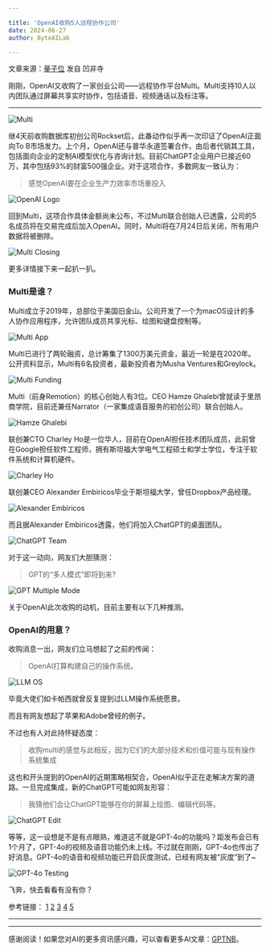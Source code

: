 ```yaml
---

title: 'OpenAI收购5人远程协作公司'
date: 2024-06-27
author: ByteAILab

---
```


文章来源：[量子位](https://mp.weixin.qq.com/s/N6qpzUq--w_rbQsqP9cW4g)
发自 凹非寺

刚刚，OpenAI又收购了一家创业公司——远程协作平台Multi。Multi支持10人以内团队通过屏幕共享实时协作，包括语音、视频通话以及标注等。

---


![Multi](http://www.jesonc.com/FiMSVWDWP7fsdl_ZVbprgiG6e18H)

继4天前收购数据库初创公司Rockset后，此番动作似乎再一次印证了OpenAI正面向To B市场发力。上个月，OpenAI还与普华永道签署合作，由后者代销其工具，包括面向企业的定制AI模型优化与咨询计划。目前ChatGPT企业用户已接近60万，其中包括93%的财富500强企业。对于这项合作，多数网友一致认为：

> 感觉OpenAI要在企业生产力效率市场重投入

![OpenAI Logo](http://www.jesonc.com/FstMT2b6To0Fmoym5WGcA15yv70N)

回到Multi，这项合作具体金额尚未公布，不过Multi联合创始人已透露，公司的5名成员将在交易完成后加入OpenAI。同时，Multi将在7月24日后关闭，所有用户数据将被删除。

![Multi Closing](http://www.jesonc.com/FmiC77yV3RHapdRu-rTa93fUGdbw)

更多详情接下来一起扒一扒。

### Multi是谁？

Multi成立于2019年，总部位于美国旧金山。公司开发了一个为macOS设计的多人协作应用程序，允许团队成员共享光标、绘图和键盘控制等。

![Multi App](http://www.jesonc.com/FiV7qCjIaXTr3Uqnxd8SQFqQY70V)

Multi已进行了两轮融资，总计筹集了1300万美元资金，最近一轮是在2020年。公开资料显示，Multi有6名投资者，最新投资者为Musha Ventures和Greylock。

![Multi Funding](http://www.jesonc.com/FnOJNIZtkmqueE5xz-twEPuNmAhE)

Multi（前身Remotion）的核心创始人有3位。CEO Hamze Ghalebi曾就读于里昂商学院，目前还兼任Narrator（一家集成语音服务的初创公司）联合创始人。

![Hamze Ghalebi](http://www.jesonc.com/Fo7cBCtQTn3XLOK70Y-0RM_WPvPb)

联创兼CTO Charley Ho是一位华人，目前在OpenAI担任技术团队成员，此前曾在Google担任软件工程师，拥有斯坦福大学电气工程硕士和学士学位，专注于软件系统和计算机硬件。

![Charley Ho](http://www.jesonc.com/FnEs3LrjCx3EO2qLcbCKXm07N4KX)

联创兼CEO Alexander Embiricos毕业于斯坦福大学，曾任Dropbox产品经理。

![Alexander Embiricos](http://www.jesonc.com/FhB1FzFWk_F4y7RCCU-TGOj2qn9G)

而且据Alexander Embiricos透露，他们将加入ChatGPT的桌面团队。

![ChatGPT Team](http://www.jesonc.com/FizybhjUY1esRvojiNpPBhDpRNef)

对于这一动向，网友们大胆猜测：

> GPT的“多人模式”即将到来?

![GPT Multiple Mode](http://www.jesonc.com/FlAB6bBwBCEbZasH9pG5OCCw27s5)

关于OpenAI此次收购的动机，目前主要有以下几种推测。

### OpenAI的用意？

收购消息一出，网友们立马想起了之前的传闻：

> OpenAI打算构建自己的操作系统。

![LLM OS](http://www.jesonc.com/FrGZn7eMrhOtM457lPKOCaK_CLvn)

毕竟大佬们如卡帕西就曾反复提到过LLM操作系统愿景。

而且有网友想起了苹果和Adobe曾经的例子。

不过也有人对此持怀疑态度：

> 收购multi的感觉与此相反，因为它们的大部分技术和价值可能与现有操作系统集成

这也和开头提到的OpenAI的近期策略相契合，OpenAI似乎正在走解决方案的道路。一旦完成集成，新的ChatGPT可能如网友形容：

> 我猜他们会让ChatGPT能够在你的屏幕上绘图、编辑代码等。

![ChatGPT Edit](http://www.jesonc.com/FvFHDuI3CRReSz-RPG184yh3RP7m)

等等，这一设想是不是有点眼熟，难道这不就是GPT-4o的功能吗？距发布会已有1个月了，GPT-4o的视频及语音功能仍未上线。不过就在刚刚，GPT-4o也传出了好消息。GPT-4o的语音和视频功能已开启灰度测试，已经有网友被“灰度”到了~

![GPT-4o Testing](http://www.jesonc.com/FqIrXpy42PcEBUQFnX6PtMeJrhCf)

飞奔，快去看看有没有你？

参考链接：
[1](https://x.com/kimmonismus/status/1805310208664641768)
[2](https://x.com/TommyFalkowski/status/1792617195882615161)
[3](https://x.com/itsandrewgao/status/1805264567548748151)
[4](https://x.com/potatoarecool/status/1805266573172805632)
[5](https://x.com/testingcatalog/status/1805288828938195319)

---
---
感谢阅读！如果您对AI的更多资讯感兴趣，可以查看更多AI文章：[GPTNB](https://gptnb.com)。